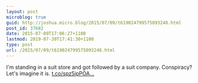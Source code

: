 ```yaml
---
layout: post
microblog: true
guid: http://joshua.micro.blog/2015/07/09/t619024799575093248.html
post_id: 37682
date: 2015-07-09T17:06:27+1100
lastmod: 2019-07-30T17:41:30+1100
type: post
url: /2015/07/09/t619024799575093248.html
---
```

I'm standing in a suit store and got followed by a suit company. Conspiracy? Let's imagine it is. [t.co/spz5jpPOA...](http://t.co/spz5jpPOAG)
